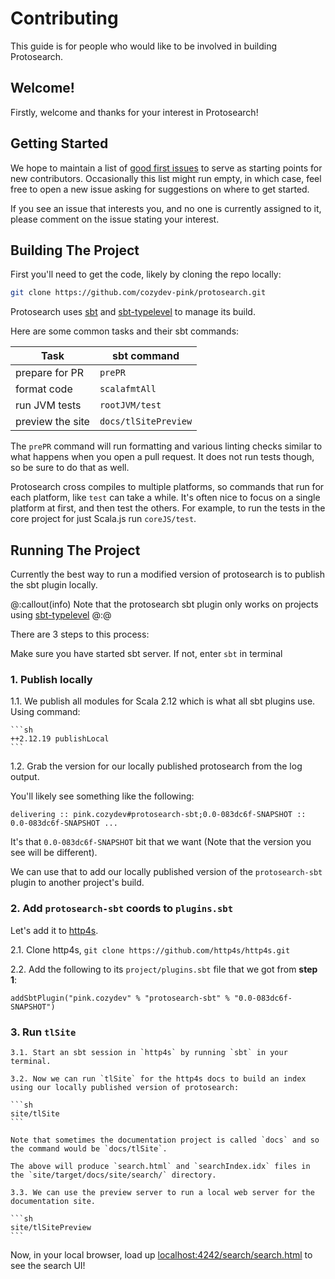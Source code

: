 # Contributing

This guide is for people who would like to be involved in building Protosearch.


## Welcome!

Firstly, welcome and thanks for your interest in Protosearch!


## Getting Started

We hope to maintain a list of [good first issues] to serve as starting points for new contributors.
Occasionally this list might run empty, in which case, feel free to open a new issue asking for suggestions on where to get started.

If you see an issue that interests you, and no one is currently assigned to it, please comment on the issue stating your interest.


## Building The Project

First you'll need to get the code, likely by cloning the repo locally:

```sh
git clone https://github.com/cozydev-pink/protosearch.git
```

Protosearch uses [sbt] and [sbt-typelevel] to manage its build.

Here are some common tasks and their sbt commands:

| Task             | sbt command          |
| --------------   | -------------------- |
| prepare for PR   | `prePR`              |
| format code      | `scalafmtAll`        |
| run JVM tests    | `rootJVM/test`       |
| preview the site | `docs/tlSitePreview` |

The `prePR` command will run formatting and various linting checks similar to what happens when you open a pull request.
It does not run tests though, so be sure to do that as well.

Protosearch cross compiles to multiple platforms, so commands that run for each platform, like `test` can take a while.
It's often nice to focus on a single platform at first, and then test the others.
For example, to run the tests in the core project for just Scala.js run `coreJS/test`.


## Running The Project

Currently the best way to run a modified version of protosearch is to publish the sbt plugin locally.

@:callout(info)
Note that the protosearch sbt plugin only works on projects using [sbt-typelevel]
@:@

There are 3 steps to this process:

Make sure you have started sbt server. If not, enter `sbt` in terminal

### 1. Publish locally
   
   1.1. We publish all modules for Scala 2.12 which is what all sbt plugins use.
   Using command:
   
    ```sh
    ++2.12.19 publishLocal
    ```

   1.2. Grab the version for our locally published protosearch from the log output.
 
   You'll likely see something like the following:

   ```
   delivering :: pink.cozydev#protosearch-sbt;0.0-083dc6f-SNAPSHOT :: 0.0-083dc6f-SNAPSHOT ...
   ```
   It's that `0.0-083dc6f-SNAPSHOT` bit that we want (Note that the version you see will be different).
    
   We can use that to add our locally published version of the `protosearch-sbt` plugin to another project's build.

### 2. Add `protosearch-sbt` coords to `plugins.sbt`

   Let's add it to [http4s].
    
   2.1. Clone http4s, `git clone https://github.com/http4s/http4s.git`
   
   2.2. Add the following to its `project/plugins.sbt` file that we got from **step 1**:
    
   ```
   addSbtPlugin("pink.cozydev" % "protosearch-sbt" % "0.0-083dc6f-SNAPSHOT")
   ```
   
### 3. Run `tlSite`

    3.1. Start an sbt session in `http4s` by running `sbt` in your terminal.

    3.2. Now we can run `tlSite` for the http4s docs to build an index using our locally published version of protosearch:
    
    ```sh
    site/tlSite
    ```
    
    Note that sometimes the documentation project is called `docs` and so the command would be `docs/tlSite`.
    
    The above will produce `search.html` and `searchIndex.idx` files in the `site/target/docs/site/search/` directory.

    3.3. We can use the preview server to run a local web server for the documentation site.

    ```sh
    site/tlSitePreview
    ```
    

Now, in your local browser, load up [localhost:4242/search/search.html](http://localhost:4242/search/search.html) to see the search UI!


[good first issues]: https://github.com/cozydev-pink/protosearch/issues?q=is%3Aissue+is%3Aopen+label%3A%22good+first+issue%22
[sbt]: https://www.scala-sbt.org/download/
[sbt-typelevel]: https://typelevel.org/sbt-typelevel/
[http4s]: https://http4s.org/
